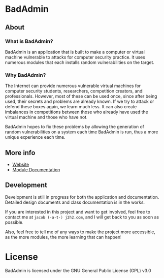 # BadAdmin

## About

### What is BadAdmin?

BadAdmin is an application that is built to make a computer or virtual machine vulnerable to attacks for computer security practice. It uses numerous modules that each installs random vulnerabilities on the target.

### Why BadAdmin?

The Internet can provide numerous vulnerable virtual machines for computer security students, researchers, competition creators, and professionals. However, most of these can be used once, since after being used, their secrets and problems are already known. If we try to attack or defend these boxes again, we learn much less. It can also create imbalances in  competitions between those who already have used the virtual machine and those who have not. 

BadAdmin hopes to fix these problems by allowing the generation of random vulnerabilities on a system each time BadAdmin is run, thus a more unique experience each time.

## More info

* [Website](http://badadmin.j2h2.com)
* [Module Documentation](http://doc.j2h2.com/badadmin)

## Development

Development is still in progress for both the application and documentation. Detailed design documents and class documentation is in the works.

If you are interested in this project and want to get involved, feel free to contact me at `jacob (-a-t-) j2h2.com`, and I will get back to you as soon as possible.

Also, feel free to tell me of any ways to make the project more accessible, as the more modules, the more learning that can happen!

# License

BadAdmin is licensed under the GNU General Public License (GPL) v3.0